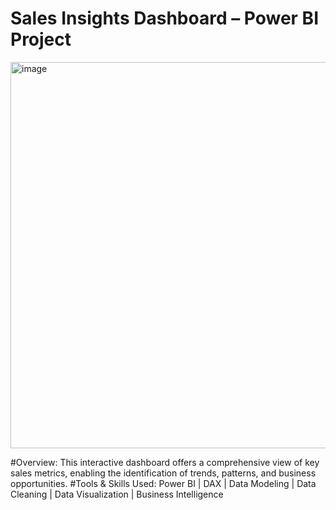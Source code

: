 # Sales Insights Dashboard – Power BI Project

<img width="618" alt="image" src="https://github.com/user-attachments/assets/e247df4c-d6b0-4117-9db5-1633bb34dfa1" />



#Overview:
This interactive dashboard offers a comprehensive view of key sales metrics, enabling the identification of trends, patterns, and business opportunities.
#Tools & Skills Used:
Power BI | DAX | Data Modeling | Data Cleaning | Data Visualization | Business Intelligence

